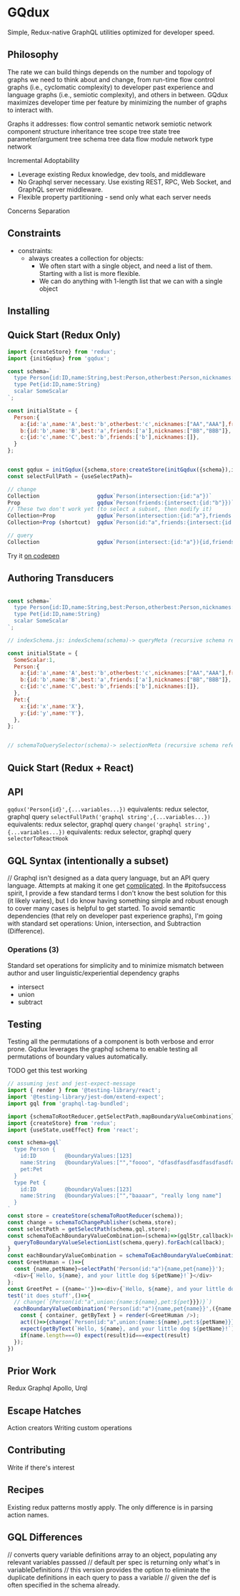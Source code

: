 # GQdux

Simple, Redux-native GraphQL utilities optimized for developer speed.

## Philosophy

The rate we can build things depends on the number and topology of graphs we need to think about and change, from run-time flow control graphs (i.e., cyclomatic complexity) to developer past experience and language graphs (i.e., semiotic complexity), and others in between.  GQdux maximizes developer time per feature by minimizing the number of graphs to interact with.

Graphs it addresses:
flow control
semantic network
semiotic network
component structure
inheritance tree
scope tree
state tree
parameter/argument tree
schema tree
data flow
module network
type network

Incremental Adoptability

- Leverage existing Redux knowledge, dev tools, and middleware  
- No Graphql server necessary. Use existing REST, RPC, Web Socket, and GraphQL server middleware.
- Flexible property partitioning - send only what each server needs

Concerns Separation

## Constraints

- constraints:
  - always creates a collection for objects:
    - We often start with a single object, and need a list of them. Starting with a list is more flexible.
    - We can do anything with 1-length list that we can with a single object
    

## Installing

## Quick Start (Redux Only)

```js
import {createStore} from 'redux';
import {initGqdux} from 'gqdux';

const schema=`
  type Person{id:ID,name:String,best:Person,otherbest:Person,nicknames:[String],friends:[Person],pet:Pet}
  type Pet{id:ID,name:String}
  scalar SomeScalar
`;

const initialState = {
  Person:{
    a:{id:'a',name:'A',best:'b',otherbest:'c',nicknames:["AA","AAA"],friends:['b','c'],pet:'x'},
    b:{id:'b',name:'B',best:'a',friends:['a'],nicknames:["BB","BBB"]},
    c:{id:'c',name:'C',best:'b',friends:['b'],nicknames:[]},
  }
};


const gqdux = initGqdux({schema,store:createStore(initGqdux({schema}),initialState)});
const selectFullPath = {useSelectPath}=

// change
Collection                  gqdux`Person(intersection:{id:"a"})`
Prop                        gqdux`Person(friends:{intersect:{id:"b"}})`
// These two don't work yet (to select a subset, then modify it)
Collection+Prop             gqdux`Person(intersection:{id:"a"},friends:{intersect:{id:"a"}})`
Collection+Prop (shortcut)  gqdux`Person(id:"a",friends:{intersect:{id:"a"}})`

// query
Collection                  gqdux`Person(intersect:{id:"a"}){id,friends{id}}`
```

Try it [on codepen](link)

## Authoring Transducers

```js

const schema=`
  type Person{id:ID,name:String,best:Person,otherbest:Person,nicknames:[String],friends:[Person],pet:Pet}
  type Pet{id:ID,name:String}
  scalar SomeScalar
`;

// indexSchema.js: indexSchema(schema)-> queryMeta (recursive schema references)

const initialState = {
  SomeScalar:1,
  Person:{
    a:{id:'a',name:'A',best:'b',otherbest:'c',nicknames:["AA","AAA"],friends:['b','c'],pet:'x'},
    b:{id:'b',name:'B',best:'a',friends:['a'],nicknames:["BB","BBB"]},
    c:{id:'c',name:'C',best:'b',friends:['b'],nicknames:[]},
  },
  Pet:{
    x:{id:'x',name:'X'},
    y:{id:'y',name:'Y'},
  },
};


// schemaToQuerySelector(schema)-> selectionMeta (recursive schema references)
```


## Quick Start (Redux + React)

## API


`gqdux('Person{id}',{...variables...})` equivalents: redux selector, graphql query
`selectFullPath('graphql string',{...variables...})` equivalents: redux selector, graphql query 
`change('graphql string',{...variables...})` equivalents: redux selector, graphql query 
`selectorToReactHook`

## GQL Syntax (intentionally a subset)

// Graphql isn't designed as a data query language, but an API query language.  Attempts at making it one get [complicated](https://hasura.io/docs/1.0/graphql/manual/queries/query-filters.html#fetch-if-the-single-nested-object-defined-via-an-object-relationship-satisfies-a-condition).
In the #pitofsuccess spirit, I provide a few standard terms
I don't know the best solution for this (it likely varies), but I do know having something simple and robust enough to cover many cases is helpful to get started.  To avoid semantic dependencies (that rely on developer past experience graphs), I'm going with standard set operations: Union, intersection, and Subtraction (Difference).

### Operations (3)

Standard set operations for simplicity and to minimize mismatch between author and user linguistic/experiential dependency graphs

- intersect
- union
- subtract

## Testing

Testing all the permutations of a component is both verbose and error prone.
Gqdux leverages the graphql schema to enable testing all permutations of boundary values automatically.

TODO get this test working
```js
// assuming jest and jest-expect-message
import { render } from '@testing-library/react';
import '@testing-library/jest-dom/extend-expect';
import gql from 'graphql-tag-bundled';

import {schemaToRootReducer,getSelectPath,mapBoundaryValueCombinations} from 'gqdux';
import {createStore} from 'redux';
import {useState,useEffect} from 'react';

const schema=gql`
  type Person {
    id:ID         @boundaryValues:[123]
    name:String   @boundaryValues:["","foooo", "dfasdfasdfasdfasdfasdfasdfasdfasdfee fwe wej we rwer e rejrq wejr The Third"]
    pet:Pet
  }
  type Pet {
    id:ID         @boundaryValues:[123]
    name:String   @boundaryValues:["","baaaar", "really long name"]
  }
`
const store = createStore(schemaToRootReducer(schema));
const change = schemaToChangePublisher(schema,store);
const selectPath = getSelectPath(schema,gql,store);
const schemaToEachBoundaryValueCombination=(schema)=>(gqlStr,callback)=>{
  queryToBoundaryValueSelectionList(schema,query).forEach(callback);
}
const eachBoundaryValueCombination = schemaToEachBoundaryValueCombination(schema);
const GreetHuman = ()=>{
  const {name,petName}=selectPath('Person(id:"a"){name,pet{name}}');
  <div>{`Hello, ${name}, and your little dog ${petName}!`}</div>
};
const GreetPet = ({name=''})=><div>{`Hello, ${name}, and your little dog ${petName}!`}</div>;
test('it does stuff',()=>{
  // change(`{Person(id:"a",union:{name:${name},pet:${pet}}})}`)
  eachBoundaryValueCombination('Person(id:"a"){name,pet{name}}',({name,pet:petName})=>{
    const { container, getByText } = render(<GreetHuman />);
    act(()=>{change(`Person(id:"a",union:{name:${name},pet:${petName}}})}`));
    expect(getByText(`Hello, ${name}, and your little dog ${petName}!`)).toBeInTheDocument()
    if(name.length===0) expect(result)id===expect(result)
  });
})
```

## Prior Work

Redux
Graphql
Apollo, Urql

## Escape Hatches

Action creators
Writing custom operations

## Contributing

Write if there's interest

## Recipes

Existing redux patterns mostly apply.  The only difference is in parsing action names.  

## GQL Differences
// converts query variable definitions array to an object, populating any relevant variables passsed
// default per spec is returning only what's in variableDefinitions
// this version provides the option to eliminate the duplicate definitions in each query to pass a variable
// given the def is often specified in the schema already.
